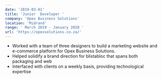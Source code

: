 ```yaml
---
date: '2019-03-01'
title: 'Junior  Developer '
company: 'Opex Business Solutions'
location: 'Midrand'
range: ' March 2019 - January 2020 '
url: 'https://opexsolutions.co.za/'
---
```


- Worked with a team of three designers to build a marketing website and e-commerce platform for Opex Business Solutions.
- Helped solidify a brand direction for blistabloc that spans both packaging and web
- Interfaced with clients on a weekly basis, providing technological expertise
